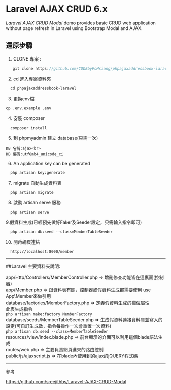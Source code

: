 Laravel AJAX CRUD 6.x
======================

_Laravel AJAX CRUD Modal_ demo provides basic CRUD web application without page refresh in Laravel using Bootstrap Modal and AJAX.


## 還原步驟
1. CLONE 專案 :
```js
   git clone https://github.com/CODEbyPoHsiang/phpajaxaddressbook-laravel
```
2. cd 進入專案資料夾
```
  cd phpajaxaddressbook-laravel
```
3. 更換env檔 
```
cp .env.example .env
```
4. 安裝 composer 
```
  composer install
```
5. 到 phpmyadmin 建立 database(只需一次)
```
DB 名稱:ajax<br>
DB 編碼:utf8mb4_unicode_ci
```
6. An application key can be generated
```
  php artisan key:generate
```
7. migrate 自動生成資料表
```
  php artisan migrate
```
8. 啟動 artisan serve  服務
```
  php artisan serve
```

9.假資料生成(已經預先做好Faker及Seeder設定，只需輸入指令即可)
```
  php artisan db:seed --class=MemberTableSeeder
```
10. 開啟網頁連結
```
  http://localhost:8000/member
```
---

##Laravel 主要資料夾說明:

app/Http/Controllers/MemberController.php => 增刪修查功能皆在這裏面(控制器)<br/>
app/Member.php => 跟資料表有關，控制器或假資料生成都需要使用 use App\Member來做引用<br/>
database/factories/MemberFactory.php => 定義假資料生成的欄位屬性<br/>
此表生成指令<br/>
```php artisan make:factory MemberFactory```<br/>
database/seeds/MemberTableSeeder.php => 生成假資料連接資料庫並寫入的設定(可自訂生成數，指令每操作一次會重置一次資料)<br/>
```php artisan db:seed --class=MemberTableSeeder```<br/>
resources/view/index.blade.php => 前台顯示的介面可以利用這個blade語法生成<br/>
routes/web.php => 主要負責網頁進來的路由控制<br/>
public/js/ajaxscript.js => 在blade內使用到的ajax的jQUERY程式碼<br/>

---

參考 <br/>

https://github.com/sreejithbs/Laravel-AJAX-CRUD-Modal
